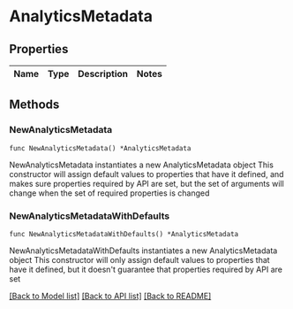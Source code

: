 # AnalyticsMetadata

## Properties

Name | Type | Description | Notes
------------ | ------------- | ------------- | -------------

## Methods

### NewAnalyticsMetadata

`func NewAnalyticsMetadata() *AnalyticsMetadata`

NewAnalyticsMetadata instantiates a new AnalyticsMetadata object
This constructor will assign default values to properties that have it defined,
and makes sure properties required by API are set, but the set of arguments
will change when the set of required properties is changed

### NewAnalyticsMetadataWithDefaults

`func NewAnalyticsMetadataWithDefaults() *AnalyticsMetadata`

NewAnalyticsMetadataWithDefaults instantiates a new AnalyticsMetadata object
This constructor will only assign default values to properties that have it defined,
but it doesn't guarantee that properties required by API are set


[[Back to Model list]](../README.md#documentation-for-models) [[Back to API list]](../README.md#documentation-for-api-endpoints) [[Back to README]](../README.md)


